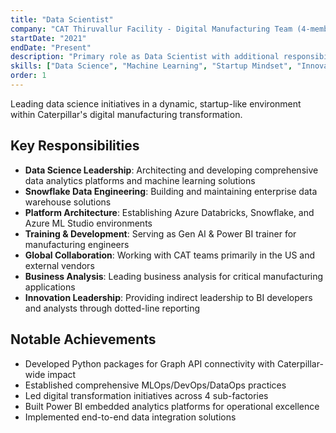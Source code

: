 ```yaml
---
title: "Data Scientist"
company: "CAT Thiruvallur Facility - Digital Manufacturing Team (4-member startup-like environment)"
startDate: "2021"
endDate: "Present"
description: "Primary role as Data Scientist with additional responsibilities as Snowflake Data Engineer within a lean, agile 4-member Digital Manufacturing Team at CAT Thiruvallur Facility (4 sub-factories). This startup-like environment cultivated an innovative mindset and entrepreneurial approach to solving complex manufacturing challenges. Architected and developed comprehensive data analytics platforms, machine learning solutions, and Power BI embedded systems for the facility. Established Azure Databricks and Snowflake data integration platform and Azure ML Studio environments. Leading MLOps/DevOps/DataOps practices and serving as Gen AI & Power BI trainer for manufacturing engineers. Collaborate globally with CAT teams (primarily US) and external vendors for solution deployment. Work as Business Analyst for apps like Engineering Change Management and Premium Air Freight Approval systems. Developed Python packages for Graph API connectivity with Caterpillar-wide impact."
skills: ["Data Science", "Machine Learning", "Startup Mindset", "Innovation", "Azure Databricks", "Snowflake Data Engineering", "Power BI Embedded", "Azure ML Studio", "SAP Integration", "MLOps/DevOps", "Python Programming", "Graph API", "Business Analysis", "Global Collaboration", "Vendor Management"]
order: 1
---
```


Leading data science initiatives in a dynamic, startup-like environment within Caterpillar's digital manufacturing transformation.

## Key Responsibilities

- **Data Science Leadership**: Architecting and developing comprehensive data analytics platforms and machine learning solutions
- **Snowflake Data Engineering**: Building and maintaining enterprise data warehouse solutions
- **Platform Architecture**: Establishing Azure Databricks, Snowflake, and Azure ML Studio environments
- **Training & Development**: Serving as Gen AI & Power BI trainer for manufacturing engineers
- **Global Collaboration**: Working with CAT teams primarily in the US and external vendors
- **Business Analysis**: Leading business analysis for critical manufacturing applications
- **Innovation Leadership**: Providing indirect leadership to BI developers and analysts through dotted-line reporting

## Notable Achievements

- Developed Python packages for Graph API connectivity with Caterpillar-wide impact
- Established comprehensive MLOps/DevOps/DataOps practices
- Led digital transformation initiatives across 4 sub-factories
- Built Power BI embedded analytics platforms for operational excellence
- Implemented end-to-end data integration solutions
